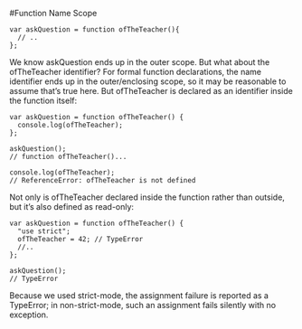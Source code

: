 #Function Name Scope

```
var askQuestion = function ofTheTeacher(){
  // ..
};
```

We know askQuestion ends up in the outer scope. But what about the ofTheTeacher identifier? For formal function
declarations, the name identifier ends up in the outer/enclosing scope, so it may be reasonable to assume that’s true
here. But ofTheTeacher is declared as an identifier inside the function itself:

```
var askQuestion = function ofTheTeacher() {
  console.log(ofTheTeacher);
};

askQuestion();
// function ofTheTeacher()...

console.log(ofTheTeacher);
// ReferenceError: ofTheTeacher is not defined
```

Not only is ofTheTeacher declared inside the function rather than outside, but it’s also defined as read-only:

```
var askQuestion = function ofTheTeacher() {
  "use strict";
  ofTheTeacher = 42; // TypeError
  //..
};

askQuestion();
// TypeError

```

Because we used strict-mode, the assignment failure is reported as a TypeError; in non-strict-mode, such an assignment fails silently with no exception.
